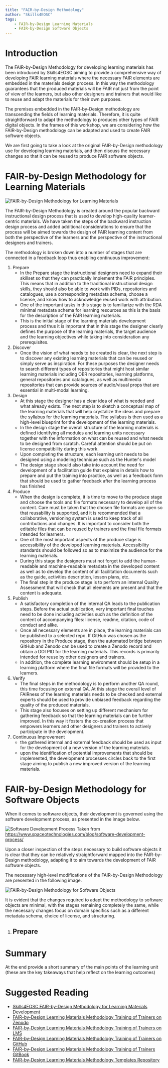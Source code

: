 ```yaml
---
title: "FAIR-by-Design Methodology"
author: "Skills4EOSC"
tags: 
    - FAIR-by-Design Learning Materials
    - FAIR-by-Design Software Objects
---
```


# Introduction

The FAIR-by-Design Methodology for developing learning materials has been introduced by Skills4EOSC aiming to provide a comprehensive way of developing FAIR learning materials where the necessary FAIR elements are embedded in the materials design process. In this way the methodology guarantees that the produced materials will be FAIR not just from the point of view of the learners, but also other designers and trainers that would like to reuse and adapt the materials for their own purposes. 

The premises embedded in the FAIR-by-Design methodology are transcending the fields of learning materials. Therefore, it is quite straightforward to adapt the methodology to produces other types of FAIR digital objects. In the frames of this workshop, we are considering how the FAIR-by-Design methodology can be adapted and used to create FAIR software objects.

We are first going to take a look at the original FAIR-by-Design methodology use for developing learning materials, and then discuss the necessary changes so that it can be reused to produce FAIR software objects. 


# FAIR-by-Design Methodology for Learning Materials

![FAIR-by-Design Methodology for Learning Materials](attachments/FbD-org.png)

The FAIR-by-Design Methodology is created around the popular backward instructional design process that is used to develop high-quality learner-centric materials. We have taken the steps of the backward instruction design process and added additional considerations to ensure that the process will be aimed towards the design of FAIR learning content from both the perspective of the learners and the perspective of the instructional designers and trainers.

The methodology is broken down into a number of stages that are connected in a feedback loop thus enabling continuous improvement:

1. Prepare
    - In the Prepare stage the instructional designers need to expand their skillset so that they can practically implement the FAIR principles. This means that in addition to the traditional instructional design skills, they should also be able to work with PIDs, repositories and catalogues, use a corresponding metadata schema, choose a license, and know how to acknowledge reused work with attribution.
    - One of the important tasks in this stage is to familiarize with the RDA minimal metadata schema for learning resources as this is the basis for the description of the FAIR learning materials.
    - This is the initial stage of the learning materials development process and thus it is important that in this stage the designer clearly defines the purpose of the learning materials, the target audience and the learning objectives while taking into consideration any prerequisites. 
2. Discover
    - Once the vision of what needs to be created is clear, the next step is to discover any existing learning materials that can be reused or simply serve as inspiration. For these purposes the designer needs to search different types of repositories that might host similar learning materials including OER repositories, learning platforms, general repositories and catalogues, as well as multimedia repositories that can provide sources of audio/visual props that are essential in multi-modal learning.
3. Design
    - At this stage the designer has a clear idea of what is needed and what already exists. The next step is to sketch a conceptual map of the learning materials that will help crystalize the ideas and prepare the syllabus for the learning materials. The syllabus is then used as a high-level blueprint for the development of the learning materials.
    - In the design stage the overall structure of the learning materials is defined identifying all modules and learning units necessary together with the information on what can be reused and what needs to be designed from scratch. Careful attention should be put on license compatibility during this work.
    - Upon completing the structure, each learning unit needs to be designed using a modeling technique such as the Hunter's model 
    - The design stage should also take into account the need for development of a facilitation guide that explains in details how to prepare and put the training into practice, as well as a feedback form that should be used to gather feedback after the learning process has finished
4. Produce
    - When the design is complete, it is time to move to the produce stage and choose the tools and file formats necessary to develop all of the content. Care must be taken that the chosen file formats are open so that reusability is supported, and it is recommended that a collaborative, versioning system is used to keep track of all contributions and changes. It is important to consider both the editable files that can be reused by trainers and the final file formats intended for learners.
    - One of the most important aspects of the produce stage is accessibility of the developed learning materials. Accessibility standards should be followed so as to maximize the audience for the learning materials. 
    - During this stage the designers must not forget to add the human-readable and machine-readable metadata in the developed content as well as to develop the content of all facilitation documents such as the guide, activities description, lesson plans, etc.
    - The final step in the produce stage is to perform an internal Quality Assessment that will check that all elements are present and that the content is adequate.
5. Publish
    - A satisfactory completion of the internal QA leads to the publication steps. Before the actual publication, very important final touches need to be done including activities such as the definition of the content of accompanying files: license, readme, citation, code of conduct and alike.
    - Once all necessary elements are in place, the learning materials can be published to a selected repo. If GitHub was chosen as the repository in the Produce stage, then the automated bridge between GitHub and Zenodo can be used to create a Zenodo record and obtain a DOI PID for the learning materials. This records is primarily intended for reuse by other designers and trainers. 
    - In addition, the complete learning environment should be setup in a learning platform where the final file formats will be provided to the learners.
6. Verify
    - The final steps in the methodology is to perform another QA round, this time focusing on external QA. At this stage the overall level of FAIRness of the learning materials needs to be checked and external experts should be used to provide unbiased feedback regarding the quality of the produced materials. 
    - This stage also focuses on setting up different mechanism for gathering feedback so that the learning materials can be further improved. In this way it fosters the co-creation process that empowers learners and other designers and trainers to actively participate in the development.
7. Continuous Improvement
    - the gathered internal and external feedback should be used as input for the development of a new version of the learning materials.
    - upon the identification of potential improvements that should be implemented, the development processes circles back to the first stage aiming to publish a new improved version of the learning materials.


# FAIR-by-Design Methodology for Software Objects

When it comes to software objects, their development is governed using the software development process, as presented in the image below.

![Software Development Process](attachments/SDP.png)
Taken from https://www.spaceotechnologies.com/blog/software-development-process/ 

Upon a closer inspection of the steps necessary to build software objects it is clear that they can be relatively straightforward mapped into the FAIR-by-Design methodology, adapting it to aim towards the development of FAIR software objects. 

The necessary high-level modifications of the FAIR-by-Design Methodology are presented in the following image.

![FAIR-by-Design Methodology for Software Objects](attachments/FbD-soft.png)

It is evident that the changes required to adapt the methodology to software objects are minimal, with the stages remaining completely the same, while the necessary changes focus on domain specifics such as a different metadata schema, choice of license, and structuring.

1. Prepare
    - 


# Summary

At the end provide a short summary of the main points of the learning unit (these are the key takeaways that help reflect on the learning outcomes)

# Suggested Reading

- [Skills4EOSC FAIR-by-Design Methodology for Learning Materials Development](https://zenodo.org/records/8419242)
- [FAIR-by-Design Learning Materials Methodology Training of Trainers on Zenodo](https://zenodo.org/records/10063110)
- [FAIR-by-Design Learning Materials Methodology Training of Trainers on LMS](https://learning.skills4eosc.eu/course/view.php?id=19)
- [FAIR-by-Design Learning Materials Methodology Training of Trainers on GitHub](https://github.com/FAIR-by-Design-Methodology/FAIR-by-Design_ToT)
- [FAIR-by-Design Learning Materials Methodology Training of Trainers GitBook](https://fair-by-design-methodology.github.io/FAIR-by-Design_ToT/latest/)
- [FAIR-by-Design Learning Materials Methodology Templates Repository](https://github.com/FAIR-by-Design-Methodology/templates)


